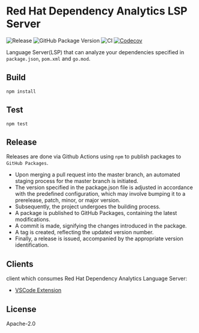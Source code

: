 # Red Hat Dependency Analytics LSP Server

![Release](https://github.com/fabric8-analytics/fabric8-analytics-lsp-server/workflows/Release/badge.svg?branch=master)
![GitHub Package Version](https://img.shields.io/github/package-json/v/fabric8-analytics/fabric8-analytics-lsp-server/master?logo=github&label=GitHub%20Package)
![CI](https://github.com/fabric8-analytics/fabric8-analytics-lsp-server/workflows/CI/badge.svg?branch=master)
[![Codecov](https://codecov.io/gh/fabric8-analytics/fabric8-analytics-lsp-server/branch/master/graph/badge.svg?token=aVThXjheDf)](https://codecov.io/gh/fabric8-analytics/fabric8-analytics-lsp-server)

Language Server(LSP) that can analyze your dependencies specified in `package.json`, `pom.xml` and `go.mod`.

## Build

```
npm install
```

## Test

```
npm test
```

## Release

Releases are done via Github Actions using `npm` to publish packages to `GitHub Packages`.
- Upon merging a pull request into the master branch, an automated staging process for the master branch is initiated.
- The version specified in the package.json file is adjusted in accordance with the predefined configuration, which may involve bumping it to a prerelease, patch, minor, or major version.
- Subsequently, the project undergoes the building process.
- A package is published to GitHub Packages, containing the latest modifications.
- A commit is made, signifying the changes introduced in the package.
- A tag is created, reflecting the updated version number.
- Finally, a release is issued, accompanied by the appropriate version identification.

## Clients

 client which consumes Red Hat Dependency Analytics Language Server:
 - [VSCode Extension](https://github.com/fabric8-analytics/fabric8-analytics-vscode-extension)

## License

Apache-2.0
